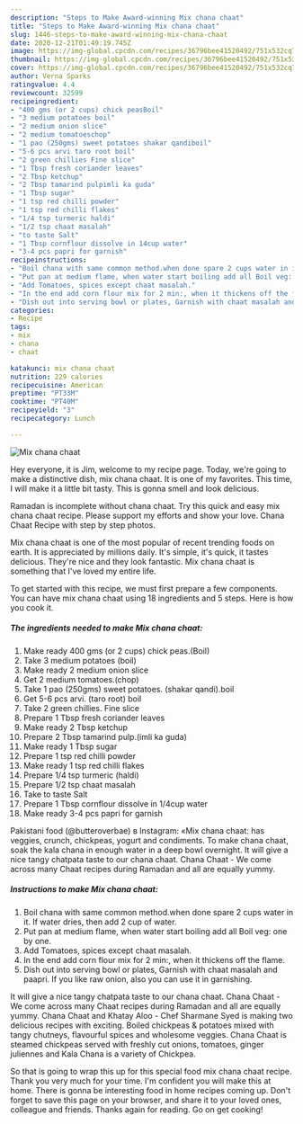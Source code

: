 ```yaml
---
description: "Steps to Make Award-winning Mix chana chaat"
title: "Steps to Make Award-winning Mix chana chaat"
slug: 1446-steps-to-make-award-winning-mix-chana-chaat
date: 2020-12-21T01:49:19.745Z
image: https://img-global.cpcdn.com/recipes/36796bee41520492/751x532cq70/mix-chana-chaat-recipe-main-photo.jpg
thumbnail: https://img-global.cpcdn.com/recipes/36796bee41520492/751x532cq70/mix-chana-chaat-recipe-main-photo.jpg
cover: https://img-global.cpcdn.com/recipes/36796bee41520492/751x532cq70/mix-chana-chaat-recipe-main-photo.jpg
author: Verna Sparks
ratingvalue: 4.4
reviewcount: 32599
recipeingredient:
- "400 gms (or 2 cups) chick peasBoil"
- "3 medium potatoes boil"
- "2 medium onion slice"
- "2 medium tomatoeschop"
- "1 pao (250gms) sweet potatoes shakar qandiboil"
- "5-6 pcs arvi taro root boil"
- "2 green chillies Fine slice"
- "1 Tbsp fresh coriander leaves"
- "2 Tbsp ketchup"
- "2 Tbsp tamarind pulpimli ka guda"
- "1 Tbsp sugar"
- "1 tsp red chilli powder"
- "1 tsp red chilli flakes"
- "1/4 tsp turmeric haldi"
- "1/2 tsp chaat masalah"
- "to taste Salt"
- "1 Tbsp cornflour dissolve in 14cup water"
- "3-4 pcs papri for garnish"
recipeinstructions:
- "Boil chana with same common method.when done spare 2 cups water in it. If water dries, then add 2 cup of water."
- "Put pan at medium flame, when water start boiling add all Boil veg: one by one."
- "Add Tomatoes, spices except chaat masalah."
- "In the end add corn flour mix for 2 min:, when it thickens off the flame."
- "Dish out into serving bowl or plates, Garnish with chaat masalah and paapri. If you like raw onion, also you can use it in garnishing."
categories:
- Recipe
tags:
- mix
- chana
- chaat

katakunci: mix chana chaat 
nutrition: 229 calories
recipecuisine: American
preptime: "PT33M"
cooktime: "PT40M"
recipeyield: "3"
recipecategory: Lunch

---
```



![Mix chana chaat](https://img-global.cpcdn.com/recipes/36796bee41520492/751x532cq70/mix-chana-chaat-recipe-main-photo.jpg)

Hey everyone, it is Jim, welcome to my recipe page. Today, we're going to make a distinctive dish, mix chana chaat. It is one of my favorites. This time, I will make it a little bit tasty. This is gonna smell and look delicious.

Ramadan is incomplete without chana chaat. Try this quick and easy mix chana chaat recipe. Please support my efforts and show your love. Chana Chaat Recipe with step by step photos.

Mix chana chaat is one of the most popular of recent trending foods on earth. It is appreciated by millions daily. It's simple, it's quick, it tastes delicious. They're nice and they look fantastic. Mix chana chaat is something that I've loved my entire life.


To get started with this recipe, we must first prepare a few components. You can have mix chana chaat using 18 ingredients and 5 steps. Here is how you cook it.

<!--inarticleads1-->

##### The ingredients needed to make Mix chana chaat:

1. Make ready 400 gms (or 2 cups) chick peas.(Boil)
1. Take 3 medium potatoes (boil)
1. Make ready 2 medium onion slice
1. Get 2 medium tomatoes.(chop)
1. Take 1 pao (250gms) sweet potatoes. (shakar qandi).boil
1. Get 5-6 pcs arvi. (taro root) boil
1. Take 2 green chillies. Fine slice
1. Prepare 1 Tbsp fresh coriander leaves
1. Make ready 2 Tbsp ketchup
1. Prepare 2 Tbsp tamarind pulp.(imli ka guda)
1. Make ready 1 Tbsp sugar
1. Prepare 1 tsp red chilli powder
1. Make ready 1 tsp red chilli flakes
1. Prepare 1/4 tsp turmeric (haldi)
1. Prepare 1/2 tsp chaat masalah
1. Take to taste Salt
1. Prepare 1 Tbsp cornflour dissolve in 1/4cup water
1. Make ready 3-4 pcs papri for garnish


Pakistani food (@butteroverbae) в Instagram: «Mix chana chaat: has veggies, crunch, chickpeas, yogurt and condiments. To make chana chaat, soak the kala chana in enough water in a deep bowl overnight. It will give a nice tangy chatpata taste to our chana chaat. Chana Chaat - We come across many Chaat recipes during Ramadan and all are equally yummy. 

<!--inarticleads2-->

##### Instructions to make Mix chana chaat:

1. Boil chana with same common method.when done spare 2 cups water in it. If water dries, then add 2 cup of water.
1. Put pan at medium flame, when water start boiling add all Boil veg: one by one.
1. Add Tomatoes, spices except chaat masalah.
1. In the end add corn flour mix for 2 min:, when it thickens off the flame.
1. Dish out into serving bowl or plates, Garnish with chaat masalah and paapri. If you like raw onion, also you can use it in garnishing.


It will give a nice tangy chatpata taste to our chana chaat. Chana Chaat - We come across many Chaat recipes during Ramadan and all are equally yummy. Chana Chaat and Khatay Aloo - Chef Sharmane Syed is making two delicious recipes with exciting. Boiled chickpeas &amp; potatoes mixed with tangy chutneys, flavourful spices and wholesome veggies. Chana Chaat is steamed chickpeas served with freshly cut onions, tomatoes, ginger juliennes and Kala Chana is a variety of Chickpea. 

So that is going to wrap this up for this special food mix chana chaat recipe. Thank you very much for your time. I'm confident you will make this at home. There is gonna be interesting food in home recipes coming up. Don't forget to save this page on your browser, and share it to your loved ones, colleague and friends. Thanks again for reading. Go on get cooking!

